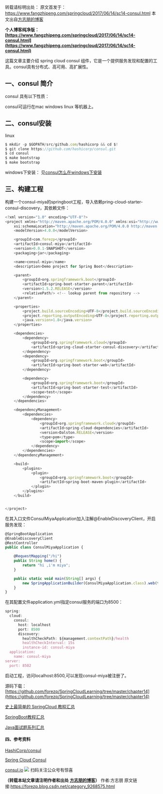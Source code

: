 转载请标明出处：
原文首发于：https://www.fangzhipeng.com/springcloud/2017/06/14/sc14-consul.html
本文出自[方志朋的博客](https://www.fangzhipeng.com/)

**个人博客纯净版：[https://www.fangzhipeng.com/springcloud/2017/06/14/sc14-consul.html](https://www.fangzhipeng.com/springcloud/2017/06/14/sc14-consul.html)**

这篇文章主要介绍 spring cloud consul 组件，它是一个提供服务发现和配置的工具。consul具有分布式、高可用、高扩展性。

## 一、consul 简介

consul 具有以下性质：

consul可运行在mac windows linux 等机器上。

## 二、consul安装

linux
```js 
$ mkdir -p $GOPATH/src/github.com/hashicorp && cd $!
$ git clone https://github.com/hashicorp/consul.git
$ cd consul
$ make bootstrap
$ make bootstrap
```

windows下安装：
见[consul怎么在windows下安装](http://blog.csdn.net/forezp/article/details/70188595)

## 三、构建工程

构建一个consul-miya的springboot工程，导入依赖pring-cloud-starter-consul-discovery，其依赖文件：
```js 
<?xml version="1.0" encoding="UTF-8"?>
<project xmlns="http://maven.apache.org/POM/4.0.0" xmlns:xsi="http://www.w3.org/2001/XMLSchema-instance"
	xsi:schemaLocation="http://maven.apache.org/POM/4.0.0 http://maven.apache.org/xsd/maven-4.0.0.xsd">
	<modelVersion>4.0.0</modelVersion>

	<groupId>com.forezp</groupId>
	<artifactId>consul-miya</artifactId>
	<version>0.0.1-SNAPSHOT</version>
	<packaging>jar</packaging>

	<name>consul-miya</name>
	<description>Demo project for Spring Boot</description>

	<parent>
		<groupId>org.springframework.boot</groupId>
		<artifactId>spring-boot-starter-parent</artifactId>
		<version>1.5.2.RELEASE</version>
		<relativePath/> <!-- lookup parent from repository -->
	</parent>

	<properties>
		<project.build.sourceEncoding>UTF-8</project.build.sourceEncoding>
		<project.reporting.outputEncoding>UTF-8</project.reporting.outputEncoding>
		<java.version>1.8</java.version>
	</properties>

	<dependencies>
		<dependency>
			<groupId>org.springframework.cloud</groupId>
			<artifactId>spring-cloud-starter-consul-discovery</artifactId>
		</dependency>
		<dependency>
			<groupId>org.springframework.boot</groupId>
			<artifactId>spring-boot-starter-web</artifactId>
		</dependency>

		<dependency>
			<groupId>org.springframework.boot</groupId>
			<artifactId>spring-boot-starter-test</artifactId>
			<scope>test</scope>
		</dependency>
	</dependencies>

	<dependencyManagement>
		<dependencies>
			<dependency>
				<groupId>org.springframework.cloud</groupId>
				<artifactId>spring-cloud-dependencies</artifactId>
				<version>Dalston.RELEASE</version>
				<type>pom</type>
				<scope>import</scope>
			</dependency>
		</dependencies>
	</dependencyManagement>

	<build>
		<plugins>
			<plugin>
				<groupId>org.springframework.boot</groupId>
				<artifactId>spring-boot-maven-plugin</artifactId>
			</plugin>
		</plugins>
	</build>


</project>
```

在其入口文件ConsulMiyaApplication加入注解@EnableDiscoveryClient，开启服务发现：

```js 
@SpringBootApplication
@EnableDiscoveryClient
@RestController
public class ConsulMiyaApplication {

	@RequestMapping("/hi")
	public String home() {
		return "hi ,i'm miya";
	}

	public static void main(String[] args) {
		new SpringApplicationBuilder(ConsulMiyaApplication.class).web(true).run(args);
	}
}
```

在其配置文件application.yml指定consul服务的端口为8500：

```js 
spring:
  cloud:
    consul:
      host: localhost
      port: 8500
      discovery:
        healthCheckPath: ${management.contextPath}/health
        healthCheckInterval: 15s
        instance-id: consul-miya
  application:
    name: consul-miya
server:
  port: 8502
```

启动工程，访问localhost:8500,可以发现consul-miya被注册了。

源码下载：
[https://github.com/forezp/SpringCloudLearning/tree/master/chapter14](https://github.com/forezp/SpringCloudLearning/tree/master/chapter14)

[史上最简单的 SpringCloud 教程汇总](https://blog.csdn.net/forezp/article/details/70148833)

[SpringBoot教程汇总](https://blog.csdn.net/forezp/article/details/70341818)

[Java面试题系列汇总](https://blog.csdn.net/forezp/article/details/85163411)

#### 四、参考资料

[HashiCorp/consul](https://github.com/HashiCorp/consul)

[Spring Cloud Consul](https://github.com/spring-cloud/spring-cloud-consul/blob/master/docs/src/main/asciidoc/spring-cloud-consul.adoc#install-consul)

[consul.io](https://www.consul.io/docs/upgrading.html)
![](https://gitee.com/hezhiyuan007/java-study/raw/master/images/springcloud/e0033066-f0a9-4ee6-95bc-f942c0bb9a8a.png)
扫码关注公众号有惊喜

**（转载本站文章请注明作者和出处 [方志朋的博客](https://www.fangzhipeng.com)）**
作者:方志朋  原文链接:https://forezp.blog.csdn.net/category_9268575.html
